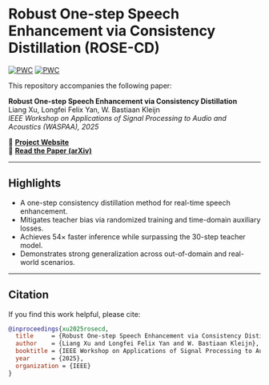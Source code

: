 # Robust One-step Speech Enhancement via Consistency Distillation (ROSE-CD)

[![PWC](https://img.shields.io/endpoint.svg?url=https://paperswithcode.com/badge/robust-one-step-speech-enhancement-via/speech-enhancement-on-demand)](https://paperswithcode.com/sota/speech-enhancement-on-demand?p=robust-one-step-speech-enhancement-via)
[![PWC](https://img.shields.io/endpoint.svg?url=https://paperswithcode.com/badge/robust-one-step-speech-enhancement-via/speech-enhancement-on-voicebank-demand-2)](https://paperswithcode.com/sota/speech-enhancement-on-voicebank-demand-2?p=robust-one-step-speech-enhancement-via)

This repository accompanies the following paper:

**Robust One-step Speech Enhancement via Consistency Distillation**  
Liang Xu, Longfei Felix Yan, W. Bastiaan Kleijn  
*IEEE Workshop on Applications of Signal Processing to Audio and Acoustics (WASPAA), 2025*

🔗 [**Project Website**](https://liangxu123.github.io/rosecd/)  
📄 [**Read the Paper (arXiv)**](https://arxiv.org/abs/2507.05688)

---

## Highlights

- A one-step consistency distillation method for real-time speech enhancement.
- Mitigates teacher bias via randomized training and time-domain auxiliary losses.
- Achieves 54× faster inference while surpassing the 30-step teacher model.
- Demonstrates strong generalization across out-of-domain and real-world scenarios.

---

## Citation

If you find this work helpful, please cite:

```bibtex
@inproceedings{xu2025rosecd,
  title     = {Robust One-step Speech Enhancement via Consistency Distillation},
  author    = {Liang Xu and Longfei Felix Yan and W. Bastiaan Kleijn},
  booktitle = {IEEE Workshop on Applications of Signal Processing to Audio and Acoustics (WASPAA)},
  year      = {2025},
  organization = {IEEE}
}
